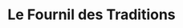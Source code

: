 ---
title: "Le Fournil des Traditions"
url: /cuisery/le-fournil-des-traditions/
shop: boulangerie
---